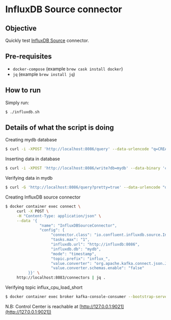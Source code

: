 # InfluxDB Source connector

## Objective

Quickly test [InfluxDB Source](https://docs.confluent.io/current/connect/kafka-connect-influxdb/influx-db-source-connector/index.html#quick-start) connector.

## Pre-requisites

* `docker-compose` (example `brew cask install docker`)
* `jq` (example `brew install jq`)


## How to run

Simply run:

```
$ ./influxdb.sh
```

## Details of what the script is doing

Creating mydb database

```bash
$ curl -i -XPOST 'http://localhost:8086/query' --data-urlencode "q=CREATE DATABASE mydb"
```

Inserting data in database

```bash
$ curl -i -XPOST 'http://localhost:8086/write?db=mydb' --data-binary 'cpu_load_short,host=server01,region=us-west value=0.64 1434055562000000000'
```

Verifying data in mydb

```bash
$ curl -G 'http://localhost:8086/query?pretty=true' --data-urlencode "db=mydb" --data-urlencode "q=SELECT \"value\" FROM \"cpu_load_short\" WHERE \"region\"='us-west'"
```

Creating InfluxDB source connector

```bash
$ docker container exec connect \
     curl -X POST \
     -H "Content-Type: application/json" \
     --data '{
               "name": "InfluxDBSourceConnector",
               "config": {
                    "connector.class": "io.confluent.influxdb.source.InfluxdbSourceConnector",
                    "tasks.max": "1",
                    "influxdb.url": "http://influxdb:8086",
                    "influxdb.db": "mydb",
                    "mode": "timestamp",
                    "topic.prefix": "influx_",
                    "value.converter": "org.apache.kafka.connect.json.JsonConverter",
                    "value.converter.schemas.enable": "false"
          }}' \
     http://localhost:8083/connectors | jq .
```

Verifying topic influx_cpu_load_short

```bash
$ docker container exec broker kafka-console-consumer --bootstrap-server localhost:9092 --topic influx_cpu_load_short --from-beginning --max-messages 1
```

N.B: Control Center is reachable at [http://127.0.0.1:9021](http://127.0.0.1:9021])
